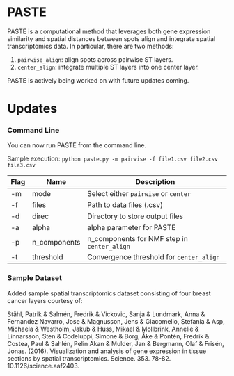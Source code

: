 # PASTE

PASTE is a computational method that leverages both gene expression similarity and spatial distances between spots align and integrate spatial transcriptomics data. In particular, there are two methods:
1. `pairwise_align`: align spots across pairwise ST layers.
2. `center_align`: integrate multiple ST layers into one center layer.

PASTE is actively being worked on with future updates coming. 

# Updates

### Command Line

You can now run PASTE from the command line. 

Sample execution: `python paste.py -m pairwise -f file1.csv file2.csv file3.csv`

| Flag | Name | Description |
| --- | --- | ---|
| -m | mode | Select either `pairwise` or `center` |
| -f | files | Path to data files (.csv) |
| -d | direc | Directory to store output files |
| -a | alpha | alpha parameter for PASTE |
| -p | n_components | n_components for NMF step in `center_align` |
| -t | threshold | Convergence threshold for `center_align` |


### Sample Dataset

Added sample spatial transcriptomics dataset consisting of four breast cancer layers courtesy of:

Ståhl, Patrik & Salmén, Fredrik & Vickovic, Sanja & Lundmark, Anna & Fernandez Navarro, Jose & Magnusson, Jens & Giacomello, Stefania & Asp, Michaela & Westholm, Jakub & Huss, Mikael & Mollbrink, Annelie & Linnarsson, Sten & Codeluppi, Simone & Borg, Åke & Pontén, Fredrik & Costea, Paul & Sahlén, Pelin Akan & Mulder, Jan & Bergmann, Olaf & Frisén, Jonas. (2016). Visualization and analysis of gene expression in tissue sections by spatial transcriptomics. Science. 353. 78-82. 10.1126/science.aaf2403. 
